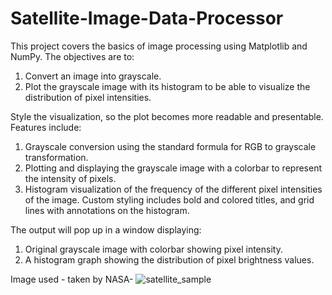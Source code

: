 # Satellite-Image-Data-Processor

This project covers the basics of image processing using Matplotlib and NumPy. The objectives are to:

1. Convert an image into grayscale.
2. Plot the grayscale image with its histogram to be able to visualize the distribution of pixel intensities.
   
Style the visualization, so the plot becomes more readable and presentable. Features include:

1. Grayscale conversion using the standard formula for RGB to grayscale transformation.
2. Plotting and displaying the grayscale image with a colorbar to represent the intensity of pixels.
3. Histogram visualization of the frequency of the different pixel intensities of the image. Custom styling includes bold and colored titles, and grid lines with annotations on the histogram.

The output will pop up in a window displaying:

1. Original grayscale image with colorbar showing pixel intensity.
2. A histogram graph showing the distribution of pixel brightness values.

Image used - taken by NASA- ![satellite_sample](https://github.com/user-attachments/assets/91d3cfef-6446-4321-9d82-7f127e0202f9)


